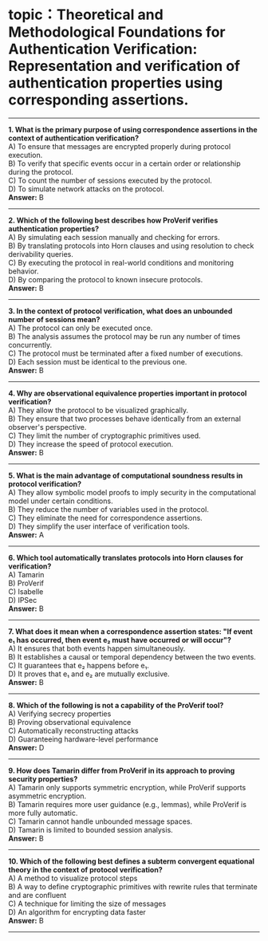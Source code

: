 # topic：Theoretical and Methodological Foundations for Authentication Verification: Representation and verification of authentication properties using corresponding assertions.

---

**1. What is the primary purpose of using correspondence assertions in the context of authentication verification?**  
A) To ensure that messages are encrypted properly during protocol execution.  
B) To verify that specific events occur in a certain order or relationship during the protocol.  
C) To count the number of sessions executed by the protocol.  
D) To simulate network attacks on the protocol.  
**Answer:** B

---

**2. Which of the following best describes how ProVerif verifies authentication properties?**  
A) By simulating each session manually and checking for errors.  
B) By translating protocols into Horn clauses and using resolution to check derivability queries.  
C) By executing the protocol in real-world conditions and monitoring behavior.  
D) By comparing the protocol to known insecure protocols.  
**Answer:** B

---

**3. In the context of protocol verification, what does an unbounded number of sessions mean?**  
A) The protocol can only be executed once.  
B) The analysis assumes the protocol may be run any number of times concurrently.  
C) The protocol must be terminated after a fixed number of executions.  
D) Each session must be identical to the previous one.  
**Answer:** B

---

**4. Why are observational equivalence properties important in protocol verification?**  
A) They allow the protocol to be visualized graphically.  
B) They ensure that two processes behave identically from an external observer's perspective.  
C) They limit the number of cryptographic primitives used.  
D) They increase the speed of protocol execution.  
**Answer:** B

---

**5. What is the main advantage of computational soundness results in protocol verification?**  
A) They allow symbolic model proofs to imply security in the computational model under certain conditions.  
B) They reduce the number of variables used in the protocol.  
C) They eliminate the need for correspondence assertions.  
D) They simplify the user interface of verification tools.  
**Answer:** A

---

**6. Which tool automatically translates protocols into Horn clauses for verification?**  
A) Tamarin  
B) ProVerif  
C) Isabelle  
D) IPSec  
**Answer:** B

---

**7. What does it mean when a correspondence assertion states: "If event e₁ has occurred, then event e₂ must have occurred or will occur"?**  
A) It ensures that both events happen simultaneously.  
B) It establishes a causal or temporal dependency between the two events.  
C) It guarantees that e₂ happens before e₁.  
D) It proves that e₁ and e₂ are mutually exclusive.  
**Answer:** B

---

**8. Which of the following is **not** a capability of the ProVerif tool?**  
A) Verifying secrecy properties  
B) Proving observational equivalence  
C) Automatically reconstructing attacks  
D) Guaranteeing hardware-level performance  
**Answer:** D

---

**9. How does Tamarin differ from ProVerif in its approach to proving security properties?**  
A) Tamarin only supports symmetric encryption, while ProVerif supports asymmetric encryption.  
B) Tamarin requires more user guidance (e.g., lemmas), while ProVerif is more fully automatic.  
C) Tamarin cannot handle unbounded message spaces.  
D) Tamarin is limited to bounded session analysis.  
**Answer:** B

---

**10. Which of the following best defines a subterm convergent equational theory in the context of protocol verification?**  
A) A method to visualize protocol steps  
B) A way to define cryptographic primitives with rewrite rules that terminate and are confluent  
C) A technique for limiting the size of messages  
D) An algorithm for encrypting data faster  
**Answer:** B

---